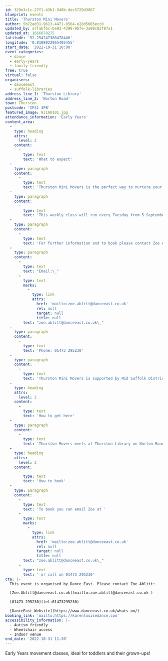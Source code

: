 ```yaml
---
id: 329e3c1c-27f1-43b1-948b-dec5729d3867
blueprint: events
title: 'Thurston Mini Movers'
author: 5b72ad31-9613-4471-9564-e28d5005ecc0
updated_by: a7fabfbc-be93-4390-9bfe-3a08c02f87a1
updated_at: 1666078275
latitude: '52.254247380478446'
longitude: '0.8108022965405455'
start_date: '2022-10-31 10:00'
event_categories:
  - dance
  - early-years
  - family-friendly
free: true
virtual: false
organisers:
  - danceeast
  - suffolk-libraries
address_line_1: 'Thurston Library'
address_line_2: 'Norton Road'
town: Thurston
postcode: 'IP31 3PB'
featured_image: 9J1A0101.jpg
attendance_information: 'Early Years'
content_area:
  -
    type: heading
    attrs:
      level: 2
    content:
      -
        type: text
        text: 'What to expect'
  -
    type: paragraph
    content:
      -
        type: text
        text: 'Thurston Mini Movers is the perfect way to nurture your little ones natural love of movement in a structured yet relaxed environment. Themes, music, props and games are used to develop balance, coordination and imagination, and grown-ups are encouraged to join in the fun too!'
  -
    type: paragraph
    content:
      -
        type: text
        text: 'This weekly class will run every Tuesday from 5 September, 1.30pm – 3pm (changing to 10-11.30am from 31 October) at Thurston Library. The session includes half an hour at the end for refreshments and socialising.'
  -
    type: paragraph
    content:
      -
        type: text
        text: 'For further information and to book please contact Zoe Ablitt.'
  -
    type: paragraph
    content:
      -
        type: text
        text: "Email:\_"
      -
        type: text
        marks:
          -
            type: link
            attrs:
              href: 'mailto:zoe.ablitt@danceeast.co.uk'
              rel: null
              target: null
              title: null
        text: "zoe.ablitt@danceeast.co.uk\_"
  -
    type: paragraph
    content:
      -
        type: text
        text: 'Phone: 01473 295230'
  -
    type: paragraph
    content:
      -
        type: text
        text: 'Thurston Mini Movers is supported by Mid Suffolk District Council.'
  -
    type: heading
    attrs:
      level: 2
    content:
      -
        type: text
        text: 'How to get here'
  -
    type: paragraph
    content:
      -
        type: text
        text: 'Thurston Movers meets at Thurston Library on Norton Road in Thurston, IP31 3PB.'
  -
    type: heading
    attrs:
      level: 2
    content:
      -
        type: text
        text: 'How to book'
  -
    type: paragraph
    content:
      -
        type: text
        text: 'To book you can email Zoe at '
      -
        type: text
        marks:
          -
            type: link
            attrs:
              href: 'mailto:zoe.ablitt@danceeast.co.uk'
              rel: null
              target: null
              title: null
        text: "zoe.ablitt@danceeast.co.uk\_"
      -
        type: text
        text: ' or call on 01473 295230'
cta: |-
  This event is organised by Dance East. Please contact Zoe Ablitt:

  [Zoe.Ablitt@danceeast.co.uk](mailto:zoe.ablitt@danceeast.co.uk )

  [01473 295230](tel:01473295230) 

  [DanceEast Website](https://www.danceeast.co.uk/whats-on/)
booking_link: 'mailto:https://karenlouisedance.com'
accessibility_information: |-
  - Autism friendly
  - Wheelchair access
  - Indoor venue
end_date: '2022-10-31 11:30'
---
```

Early Years movement classes, ideal for toddlers and their grown-ups!